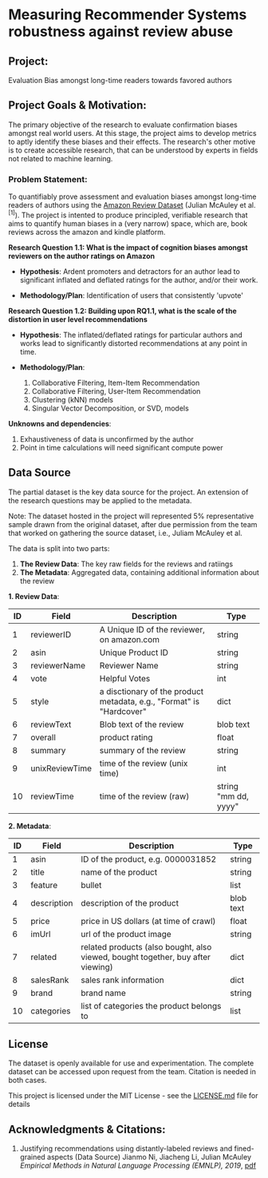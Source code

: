 # Measuring Recommender Systems robustness against review abuse

## Project:

Evaluation Bias amongst long-time readers towards favored authors

## Project Goals & Motivation:

The primary objective of the research to evaluate confirmation biases amongst real world users. At this stage, the project aims to develop metrics to aptly identify these biases and their effects. The research's other motive is to create accessible research, that can be understood by experts in fields not related to machine learning.

### Problem Statement:
To quantifiably prove assessment and evaluation biases amongst long-time readers of authors using the [Amazon Review Dataset](https://nijianmo.github.io/amazon/index.html) (Julian McAuley et al.<sup>[1]</sup>). The project is intented to produce principled, verifiable research that aims to quantify human biases in a (very narrow) space, which are, book reviews across the amazon and kindle platform.

__Research Question 1.1: What is the impact of cognition biases amongst reviewers on the author ratings on Amazon__

* __Hypothesis__: Ardent promoters and detractors for an author lead to significant inflated and deflated ratings for the author, and/or their work.

* __Methodology/Plan__:
   Identification of users that consistently 'upvote'

__Research Question 1.2: Building upon RQ1.1, what is the scale of the distortion in user level recommendations__

* __Hypothesis__: The inflated/deflated ratings for particular authors and works lead to significantly distorted recommendations at any point in time.

* __Methodology/Plan__:
    
    1. Collaborative Filtering, Item-Item Recommendation
    2. Collaborative Filtering, User-Item Recommendation
    3. Clustering (kNN) models
    4. Singular Vector Decomposition, or SVD, models

__Unknowns and dependencies__:
1. Exhaustiveness of data is unconfirmed by the author
2. Point in time calculations will need significant compute power

## Data Source

The partial dataset is the key data source for the project. An extension of the research questions may be applied to the metadata.

Note: The dataset hosted in the project will represented 5% representative sample drawn from the original dataset, after due permission from the team that worked on gathering the source dataset, i.e., Juliam McAuley et al.

The data is split into two parts:
1. __The Review Data__: The key raw fields for the reviews and ratiings
2. __The Metadata__: Aggregated data, containing additional information about the review

__1. Review Data__:

| ID | Field          | Description                                                          | Type                 |
|----|----------------|----------------------------------------------------------------------|----------------------|
| 1  | reviewerID     | A Unique ID of the reviewer, on amazon.com                           | string               |
| 2  | asin           | Unique Product ID                                                    | string               |
| 3  | reviewerName   | Reviewer Name                                                        | string               |
| 4  | vote           | Helpful Votes                                                        | int                  |
| 5  | style          | a disctionary of the product metadata, e.g., "Format" is "Hardcover" | dict                 |
| 6  | reviewText     | Blob text of the review                                              | blob text            |
| 7  | overall        | product rating                                                       | float                |
| 8  | summary        | summary of the review                                                | string               |
| 9  | unixReviewTime | time of the review (unix time)                                       | int                  |
| 10 | reviewTime     | time of the review (raw)                                             | string "mm dd, yyyy" |

__2. Metadata__:

| ID | Field       | Description                                                                     | Type      |
|----|-------------|---------------------------------------------------------------------------------|-----------|
| 1  | asin        | ID of the product, e.g. 0000031852                                              | string    |
| 2  | title       | name of the product                                                             | string    |
| 3  | feature     | bullet                                                                          | list      |
| 4  | description | description of the product                                                      | blob text |
| 5  | price       | price in US dollars (at time of crawl)                                          | float     |
| 6  | imUrl       | url of the product image                                                        | string    |
| 7  | related     | related products (also bought, also viewed, bought together, buy after viewing) | dict      |
| 8  | salesRank   | sales rank information                                                          | dict      |
| 9  | brand       | brand name                                                                      | string    |
| 10 | categories  | list of categories the product belongs to                                       | list      |

## License

The dataset is openly available for use and experimentation. The complete dataset can be accessed upon request from the team. Citation is needed in both cases.

This project is licensed under the MIT License - see the [LICENSE.md](https://github.com/nmnshrma/data-512-project/blob/master/LICENSE) file for details

## Acknowledgments & Citations:

1. Justifying recommendations using distantly-labeled reviews and fined-grained aspects (Data Source)
Jianmo Ni, Jiacheng Li, Julian McAuley
_Empirical Methods in Natural Language Processing (EMNLP), 2019_, [pdf](http://cseweb.ucsd.edu/~jmcauley/pdfs/emnlp19a.pdf)
